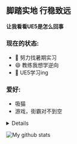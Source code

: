 ## 脚踏实地 行稳致远
**让我看看UE5是怎么回事**

### 现在的状态: 

- 🤔 努力找暑期实习
- 😄 教练我想学逆向
- 🌱 UE5学习ing

### 爱好: 
- 吸猫
- 游戏，街霸对不到空

<!--
- 🌱 I’m currently learning ...
- 👯 I’m looking to collaborate on ...
- 🤔 I’m looking for help with ...
- 💬 Ask me about ...
- 📫 How to reach me: ...
- 😄 Pronouns: ...
- ⚡ Fun fact: ...
-->

<details>
   

  ![Top Langs](https://github-readme-stats.vercel.app/api/top-langs/?username=colaxianyu&layout=compact)
  <br><br>
</details>

![My github stats](https://github-readme-stats.vercel.app/api?username=colaxianyu&show_icons=true&title_color=1E90FF&text_color=000000&icon_color=1E90FF&bg_color=FFFFFF)
